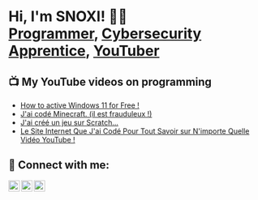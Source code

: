 <h1>Hi, I'm SNOXI! 👨‍💻 <br/><a href="https://github.com/SNOXI-OFFICIEL">Programmer</a>, <a href="https://guns.lol/snoxi">Cybersecurity Apprentice</a>, <a href="https://www.youtube.com/@snoxi_officiel">YouTuber</a></h1>

<h2>📺 My YouTube videos on programming</h2>

- [How to active Windows 11 for Free !](https://www.youtube.com/watch?v=ojktCWbyklY)
- [J'ai codé Minecraft. (il est frauduleux !)](https://www.youtube.com/watch?v=mB8FNfvqTa0)
- [J'ai créé un jeu sur Scratch...](www.youtube.com/watch?v=TrAOfUrJQ7Y&t)
- [Le Site Internet Que J'ai Codé Pour Tout Savoir sur N'importe Quelle Vidéo YouTube !](https://www.youtube.com/watch?v=vZo96fXnzG4)

<h2> 🤳 Connect with me:</h2>

[<img align="left" alt="SNOXI | YouTube" width="22px" src="https://cdn.jsdelivr.net/npm/simple-icons@v3/icons/youtube.svg" />][youtube]
[<img align="left" alt="SNOXI | Instagram" width="22px" src="https://cdn.jsdelivr.net/npm/simple-icons@v3/icons/instagram.svg" />][instagram]
[<img align="left" alt="SNOXI | Guns.lol" width="22px" src="https://svgur.com/i/1A89.svg" />][guns]

[youtube]: https://www.youtube.com/@snoxi_officiel
[instagram]: https://www.instagram.com/snoxi_le_vrai/
[guns]: https://guns.lol/snoxi
